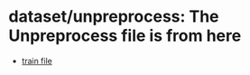 # dataset/unpreprocess: The Unpreprocess file is from here
* [train file](https://drive.google.com/file/d/1QKe9i-yXDKh87p4ukRFSnzE03-hAzMto/view)
